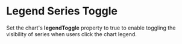 Legend Series Toggle
====================

Set the chart's **legendToggle** property to true to enable toggling the visibility of series when users click the chart legend.